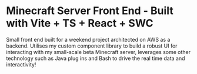 # Minecraft Server Front End - Built with Vite + TS + React + SWC
Small front end built for a weekend project architected on AWS as a backend. Utilises my custom component library to build a robust UI for interacting with my small-scale beta Minecraft server, leverages some other technology such as Java plug ins and Bash to drive the real time data and interactivity!
